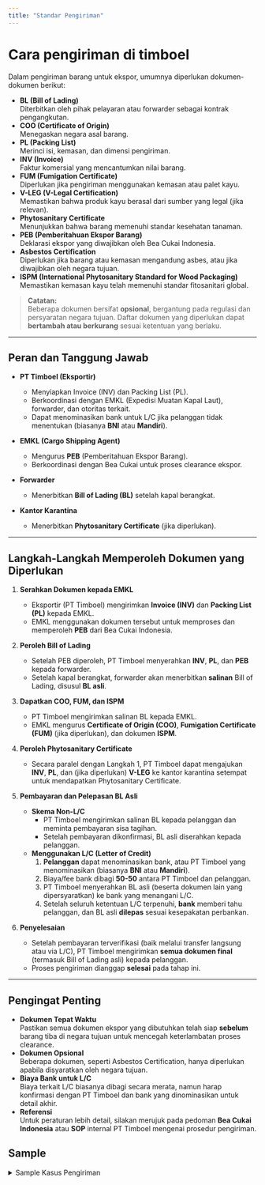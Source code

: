 ```yaml
---
title: "Standar Pengiriman"
---
```



# Cara pengiriman di timboel

Dalam pengiriman barang untuk ekspor, umumnya diperlukan dokumen-dokumen berikut:


- **BL (Bill of Lading)**  
  Diterbitkan oleh pihak pelayaran atau forwarder sebagai kontrak pengangkutan.  
- **COO (Certificate of Origin)**  
  Menegaskan negara asal barang.  
- **PL (Packing List)**  
  Merinci isi, kemasan, dan dimensi pengiriman.  
- **INV (Invoice)**  
  Faktur komersial yang mencantumkan nilai barang.  
- **FUM (Fumigation Certificate)**  
  Diperlukan jika pengiriman menggunakan kemasan atau palet kayu.  
- **V-LEG (V-Legal Certification)**  
  Memastikan bahwa produk kayu berasal dari sumber yang legal (jika relevan).  
- **Phytosanitary Certificate**  
  Menunjukkan bahwa barang memenuhi standar kesehatan tanaman.  
- **PEB (Pemberitahuan Ekspor Barang)**  
  Deklarasi ekspor yang diwajibkan oleh Bea Cukai Indonesia.  
- **Asbestos Certification**  
  Diperlukan jika barang atau kemasan mengandung asbes, atau jika diwajibkan oleh negara tujuan.  
- **ISPM (International Phytosanitary Standard for Wood Packaging)**  
  Memastikan kemasan kayu telah memenuhi standar fitosanitari global.

> **Catatan:**  
> Beberapa dokumen bersifat **opsional**, bergantung pada regulasi dan persyaratan negara tujuan. Daftar dokumen yang diperlukan dapat **bertambah atau berkurang** sesuai ketentuan yang berlaku.

---

## Peran dan Tanggung Jawab

- **PT Timboel (Eksportir)**  
  - Menyiapkan Invoice (INV) dan Packing List (PL).  
  - Berkoordinasi dengan EMKL (Expedisi Muatan Kapal Laut), forwarder, dan otoritas terkait.  
  - Dapat menominasikan bank untuk L/C jika pelanggan tidak menentukan (biasanya **BNI** atau **Mandiri**).

- **EMKL (Cargo Shipping Agent)**  
  - Mengurus **PEB** (Pemberitahuan Ekspor Barang).  
  - Berkoordinasi dengan Bea Cukai untuk proses clearance ekspor.

- **Forwarder**  
  - Menerbitkan **Bill of Lading (BL)** setelah kapal berangkat.

- **Kantor Karantina**  
  - Menerbitkan **Phytosanitary Certificate** (jika diperlukan).

---

## Langkah-Langkah Memperoleh Dokumen yang Diperlukan

1. **Serahkan Dokumen kepada EMKL**  
   - Eksportir (PT Timboel) mengirimkan **Invoice (INV)** dan **Packing List (PL)** kepada EMKL.  
   - EMKL menggunakan dokumen tersebut untuk memproses dan memperoleh **PEB** dari Bea Cukai Indonesia.

2. **Peroleh Bill of Lading**  
   - Setelah PEB diperoleh, PT Timboel menyerahkan **INV**, **PL**, dan **PEB** kepada forwarder.  
   - Setelah kapal berangkat, forwarder akan menerbitkan **salinan** Bill of Lading, disusul **BL asli**.

3. **Dapatkan COO, FUM, dan ISPM**  
   - PT Timboel mengirimkan salinan BL kepada EMKL.  
   - EMKL mengurus **Certificate of Origin (COO)**, **Fumigation Certificate (FUM)** (jika diperlukan), dan dokumen **ISPM**.

4. **Peroleh Phytosanitary Certificate**  
   - Secara paralel dengan Langkah 1, PT Timboel dapat mengajukan **INV**, **PL**, dan (jika diperlukan) **V-LEG** ke kantor karantina setempat untuk mendapatkan Phytosanitary Certificate.

5. **Pembayaran dan Pelepasan BL Asli**  
   - **Skema Non-L/C**  
     - PT Timboel mengirimkan salinan BL kepada pelanggan dan meminta pembayaran sisa tagihan.  
     - Setelah pembayaran dikonfirmasi, BL asli diserahkan kepada pelanggan.
   - **Menggunakan L/C (Letter of Credit)**  
     1. **Pelanggan** dapat menominasikan bank, atau PT Timboel yang menominasikan (biasanya **BNI** atau **Mandiri**).  
     2. Biaya/fee bank dibagi **50-50** antara PT Timboel dan pelanggan.  
     3. PT Timboel menyerahkan BL asli (beserta dokumen lain yang dipersyaratkan) ke bank yang menangani L/C.  
     4. Setelah seluruh ketentuan L/C terpenuhi, **bank** memberi tahu pelanggan, dan BL asli **dilepas** sesuai kesepakatan perbankan.

6. **Penyelesaian**  
   - Setelah pembayaran terverifikasi (baik melalui transfer langsung atau via L/C), PT Timboel mengirimkan **semua dokumen final** (termasuk Bill of Lading asli) kepada pelanggan.  
   - Proses pengiriman dianggap **selesai** pada tahap ini.

---

## Pengingat Penting

- **Dokumen Tepat Waktu**  
  Pastikan semua dokumen ekspor yang dibutuhkan telah siap **sebelum** barang tiba di negara tujuan untuk mencegah keterlambatan proses clearance.  
- **Dokumen Opsional**  
  Beberapa dokumen, seperti Asbestos Certification, hanya diperlukan apabila disyaratkan oleh negara tujuan.  
- **Biaya Bank untuk L/C**  
  Biaya terkait L/C biasanya dibagi secara merata, namun harap konfirmasi dengan PT Timboel dan bank yang dinominasikan untuk detail akhir.  
- **Referensi**  
  Untuk peraturan lebih detail, silakan merujuk pada pedoman **Bea Cukai Indonesia** atau **SOP** internal PT Timboel mengenai prosedur pengiriman.

## Sample

<details>
  <summary>Sample Kasus Pengiriman</summary>

- **Contoh A (Non-L/C, Dokumen Standar, Tanpa Asbes)**  
  - Pembayaran dilakukan melalui transfer bank langsung (tanpa Letter of Credit).  
  - Pembeli memerlukan semua dokumen standar (BL, COO, PL, INV, FUM untuk palet kayu, dll.) tetapi tidak memerlukan Sertifikat Asbes.  
  - Sertifikat Fitosanitari dibutuhkan karena pengiriman mencakup bahan berbasis tanaman.

- **Contoh B (L/C, Dokumen Minimal, Biaya Bank Dibagi)**  
  - Pembeli menggunakan **Letter of Credit (L/C)**.  
  - Hanya sedikit dokumen yang diperlukan (misalnya, BL, PL, INV, COO) karena pengiriman tidak menggunakan kemasan kayu (sehingga tidak memerlukan FUM atau ISPM).  
  - Sertifikat Asbes dan V-Legal tidak dibutuhkan.  
  - Biaya bank dibagi 50-50 antara PT Timboel dan pelanggan.

- **Contoh C (Non-L/C, Penundaan Penerbitan Dokumen, Persyaratan Campuran)**  
  - Pembayaran kembali dilakukan via transfer langsung (tanpa L/C).  
  - Sertifikat Fumigasi (FUM) diperlukan karena menggunakan kemasan kayu; Sertifikat Fitosanitari juga dibutuhkan.  
  - Sertifikat Asbes diperlukan karena negara tujuan mewajibkannya.  
  - Terdapat penundaan dalam penerbitan COO, yang memengaruhi proses pelepasan kontainer di negara tujuan.

---

## Contoh A: Non-L/C, Dokumen Standar, Tanpa Asbes

1. **Serahkan Dokumen ke EMKL**  
   - PT Timboel mengirimkan Invoice (INV) dan Packing List (PL) kepada EMKL.  
   - EMKL memperoleh PEB (Pemberitahuan Ekspor Barang) dari Bea Cukai.

2. **Dapatkan Bill of Lading**  
   - EMKL mengembalikan PEB kepada PT Timboel, yang kemudian meneruskan INV, PL, dan PEB ke forwarder.  
   - Setelah kapal berangkat, forwarder menerbitkan salinan Bill of Lading (BL), diikuti BL asli.

3. **Atur Dokumen Lain**  
   - Dengan menggunakan salinan BL, EMKL mengurus Certificate of Origin (COO) serta Fumigation Certificate (FUM) (diperlukan untuk kemasan kayu).  
   - Sertifikat Fitosanitari diperoleh secara paralel (berdasarkan INV, PL, dan V-Legal jika dibutuhkan).

4. **Kirim Salinan BL ke Pelanggan & Minta Pembayaran**  
   - PT Timboel mengirimkan salinan BL melalui email/pemindaian kepada pelanggan.  
   - Pelanggan melakukan transfer bank langsung untuk melunasi sisa pembayaran.

5. **Verifikasi Pembayaran & Serahkan BL Asli**  
   - Setelah pembayaran dikonfirmasi di akun PT Timboel, Bill of Lading asli dikirim kepada pelanggan melalui kurir.

6. **Penyelesaian**  
   - PT Timboel mengirim seluruh dokumen final (COO, INV, PL, FUM, Sertifikat Fitosanitari, dll.) kepada pelanggan.  
   - Pengiriman dianggap selesai; pelanggan dapat melakukan customs clearance di pelabuhan tujuan.

**Hasil:**  
Kasus sederhana di mana pembeli membayar setelah menerima salinan BL, tanpa perlu Sertifikat Asbes, dan seluruh dokumen lain telah disiapkan tepat waktu.

---

## Contoh B: L/C, Dokumen Minimal, Biaya Bank Dibagi

1. **Penyiapan Letter of Credit**  
   - Pelanggan memilih membayar melalui L/C. Mereka menominasikan bank lokal di negara mereka, sedangkan PT Timboel menominasikan BNI di Indonesia.  
   - Biaya/fee bank untuk membuka dan memproses L/C dibagi 50-50 antara pelanggan dan PT Timboel.

2. **Persyaratan Dokumen**  
   - Karena pengiriman tidak memiliki kemasan kayu dan tidak mengandung produk berbasis tanaman, FUM dan Sertifikat Fitosanitari tidak diperlukan.  
   - Sertifikat Asbes dan V-Legal juga tidak dibutuhkan (misal barang terbuat dari logam atau plastik).  
   - Dokumen wajib: BL, COO, PL, INV, PEB.

3. **Serahkan INV & PL ke EMKL**  
   - PT Timboel mengirimkan Invoice dan Packing List ke EMKL.  
   - EMKL memperoleh PEB dari Bea Cukai.

4. **Peroleh Bill of Lading**  
   - PT Timboel meneruskan INV, PL, dan PEB ke forwarder.  
   - Setelah kapal berangkat, forwarder menerbitkan salinan Bill of Lading, lalu BL asli.

5. **Serahkan Dokumen ke Bank**  
   - Karena menggunakan L/C, PT Timboel menyiapkan BL, COO, PL, INV, dan PEB (sesuai persyaratan L/C).  
   - PT Timboel menyerahkan dokumen asli tersebut ke BNI, yang kemudian berkoordinasi dengan bank pelanggan.

6. **Bank Memberi Tahu Pelanggan**  
   - Bank milik pelanggan memastikan semua ketentuan L/C terpenuhi.  
   - Jika sudah diverifikasi, bank memberi tahu pelanggan, dan BL asli dilepas sesuai proses perbankan yang disepakati.

7. **Penyelesaian**  
   - Dengan terpenuhinya persyaratan L/C, pembayaran dilepaskan kepada PT Timboel.  
   - Pengiriman dinyatakan selesai, dan pelanggan dapat melakukan customs clearance setibanya barang di tujuan.

**Hasil:**  
Transaksi L/C dengan dokumen yang terbatas. Fumigasi dan Fitosanitari tidak diperlukan, dan biaya dibagi rata antara Timboel dan pihak pembeli.

---

## Contoh C: Non-L/C, Penundaan Penerbitan Dokumen, Persyaratan Campuran

1. **Persyaratan Dokumen yang Beragam**  
   - Pengiriman menggunakan palet kayu (sehingga perlu FUM).  
   - Mengandung produk berbasis tanaman (sehingga perlu Sertifikat Fitosanitari).  
   - Negara tujuan mewajibkan Sertifikat Asbes.

2. **Pengumpulan Dokumen & EMKL**  
   - PT Timboel menyerahkan Invoice (INV) dan Packing List (PL) ke EMKL.  
   - EMKL memproses PEB ke Bea Cukai.

3. **Forwarder & Bill of Lading**  
   - Setelah PEB diterbitkan, PT Timboel mengirimkan INV, PL, dan PEB kepada forwarder.  
   - Forwarder menerbitkan salinan BL setelah kapal berangkat.

4. **Penundaan Penerbitan COO**  
   - EMKL bertanggung jawab mengurus Certificate of Origin (COO), Fumigation Certificate (FUM), dan ISPM.  
   - Namun, penerbitan COO tertunda karena penumpukan permohonan di lembaga penerbit.  
   - Karena COO terlambat, dokumen keseluruhan belum lengkap saat kontainer tiba di pelabuhan tujuan.

5. **Dampak Penundaan**  
   - Pengiriman tidak dapat di-clear sepenuhnya di negara tujuan hingga COO diterima.  
   - Pelanggan harus menunggu COO final. PT Timboel bekerja sama dengan EMKL untuk mempercepat penerbitan dokumen, berkoordinasi dengan otoritas penerbit.

6. **Pembayaran & Pelepasan BL**  
   - Meskipun COO tertunda, PT Timboel tetap mengirimkan salinan BL kepada pelanggan.  
   - Pelanggan melakukan pembayaran melalui transfer bank langsung.  
   - Setelah pembayaran dikonfirmasi, PT Timboel mengirimkan BL asli kepada pelanggan (namun proses customs clearance di tujuan mungkin tetap tertunda hingga COO diterima).

7. **Penyelesaian Pengiriman**  
   - Setelah COO diterbitkan, PT Timboel segera mengirimkannya ke pelanggan.  
   - Sertifikat Asbes dan Sertifikat Fitosanitari sudah diterbitkan dan dilampirkan bersama dokumen final.  
   - Pelanggan kemudian menyelesaikan proses clearance, dan pengiriman pun tuntas.

**Hasil:**  
Skenario di mana beberapa dokumen diperlukan. Penundaan penerbitan COO menyebabkan hambatan di negara tujuan, sehingga penting untuk menerbitkan dokumen secara tepat waktu. Pembayaran tetap melalui transfer langsung (tanpa L/C), namun clearance final bergantung pada sertifikat yang tertunda.

---

## Poin Penting dari Ketiga Contoh

- **Non-L/C vs. L/C**  
  - Jika tidak menggunakan L/C, eksportir biasanya mengirimkan salinan BL untuk meminta pembayaran, lalu melepaskan BL asli setelah dana diterima.  
  - Dengan L/C, dokumen asli (termasuk BL) diserahkan melalui bank, dan pembayaran dilepaskan setelah semua persyaratan terpenuhi.

- **Dokumen Opsional vs. Wajib**  
  - Fumigasi, Fitosanitari, dan Sertifikat Asbes bergantung pada jenis barang dan persyaratan negara tujuan.  
  - Penundaan dokumen krusial seperti COO dapat memengaruhi clearance seluruh pengiriman.

- **Waktu Pembuatan Dokumen**  
  - Memastikan seluruh dokumen selesai sebelum atau saat pengiriman tiba sangat penting untuk menghindari keterlambatan di pelabuhan dan biaya penyimpanan tambahan.  
  - Dokumen yang terlambat dapat mengakibatkan biaya demurrage atau penalti lainnya di negara tujuan.

Ketiga skenario ini diharapkan membantu menunjukkan bagaimana setiap langkah dapat berbeda tergantung jenis produk, ketentuan negara tujuan, dan metode pembayaran.


</details>
